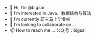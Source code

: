- 👋 Hi, I’m @bigsai
- 👀 I’m interested in Java、数据结构与算法
- 🌱 I’m currently 研三马上毕业啦
- 💞️ I’m looking to collaborate on ...
- 📫 How to reach me ... 公众号：bigsai

<!---
javasmall/javasmall is a ✨ special ✨ repository because its `README.md` (this file) appears on your GitHub profile.
You can click the Preview link to take a look at your changes.
--->
